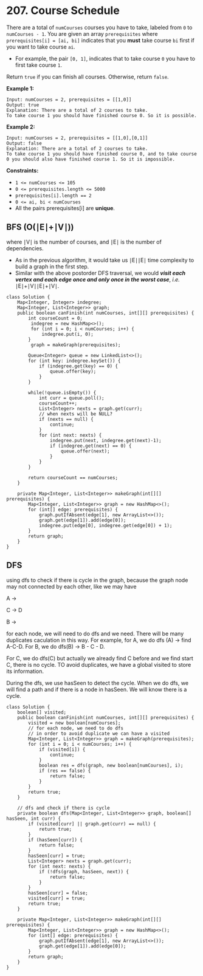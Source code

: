 # 207. Course Schedule

There are a total of `numCourses` courses you have to take, labeled from `0` to `numCourses - 1`. You are given an array `prerequisites` where `prerequisites[i] = [ai, bi]` indicates that you **must** take course `bi` first if you want to take course `ai`.

* For example, the pair `[0, 1]`, indicates that to take course `0` you have to first take course `1`.

Return `true` if you can finish all courses. Otherwise, return `false`.

&#x20;

**Example 1:**

```
Input: numCourses = 2, prerequisites = [[1,0]]
Output: true
Explanation: There are a total of 2 courses to take. 
To take course 1 you should have finished course 0. So it is possible.
```

**Example 2:**

```
Input: numCourses = 2, prerequisites = [[1,0],[0,1]]
Output: false
Explanation: There are a total of 2 courses to take. 
To take course 1 you should have finished course 0, and to take course 0 you should also have finished course 1. So it is impossible.
```

&#x20;

**Constraints:**

* `1 <= numCourses <= 105`
* `0 <= prerequisites.length <= 5000`
* `prerequisites[i].length == 2`
* `0 <= ai, bi < numCourses`
* All the pairs prerequisites\[i] are **unique**.

## BFS (O(∣E∣+∣V∣))

where ∣V∣ is the number of courses, and ∣E∣ is the number of dependencies.&#x20;

* As in the previous algorithm, it would take us ∣E∣∣E∣ time complexity to build a graph in the first step.&#x20;
* Similar with the above postorder DFS traversal, we would _**visit each vertex and each edge once and only once in the worst case**_, _i.e._ ∣E∣+∣V∣∣E∣+∣V∣.&#x20;

```
class Solution {
    Map<Integer, Integer> indegree;
    Map<Integer, List<Integer>> graph;
    public boolean canFinish(int numCourses, int[][] prerequisites) {   
        int courseCount = 0;
         indegree = new HashMap<>();
         for (int i = 0; i < numCourses; i++) {
             indegree.put(i, 0);
        }
         graph = makeGraph(prerequisites);
        
        Queue<Integer> queue = new LinkedList<>();
        for (int key: indegree.keySet()) {
            if (indegree.get(key) == 0) {
                queue.offer(key);
            }
        }
        
        while(!queue.isEmpty()) {
            int curr = queue.poll();
            courseCount++;
            List<Integer> nexts = graph.get(curr);
            // when nexts will be NULL? 
            if (nexts == null) {
                continue;
            }
            for (int next: nexts) {
                indegree.put(next, indegree.get(next)-1);
                if (indegree.get(next) == 0) {
                    queue.offer(next);
                }
            }
        }
        
        return courseCount == numCourses;
    }
    
    private Map<Integer, List<Integer>> makeGraph(int[][] prerequisites) {
        Map<Integer, List<Integer>> graph = new HashMap<>();
        for (int[] edge: prerequisites) {
            graph.putIfAbsent(edge[1], new ArrayList<>());
            graph.get(edge[1]).add(edge[0]);
            indegree.put(edge[0], indegree.get(edge[0]) + 1);
        }
        return graph;
    }  
}
```

## DFS

using dfs to check if there is cycle in the graph, because the graph node may not connected by each other, like we may have&#x20;

A -> &#x20;

&#x20;        C -> D

B ->

for each node, we will need to do dfs and we need. There will be many duplicates caculation in this way. For example, for A, we do dfs (A) -> find A-C-D. For B, we do dfs(B) -> B - C - D.

For C, we do dfs(C) but actually we already find C before and we find start C, there is no cycle. TO avoid duplicates, we have a global visited to store its information.&#x20;

During the dfs, we use hasSeen to detect the cycle. When we do dfs, we will find a path and if there is a node in hasSeen. We will know there is a cycle.&#x20;

```
class Solution {
    boolean[] visited;
    public boolean canFinish(int numCourses, int[][] prerequisites) {
        visited = new boolean[numCourses];
        // for each node, we need to do dfs
        // in order to avoid duplicate we can have a visited
        Map<Integer, List<Integer>> graph = makeGraph(prerequisites);
        for (int i = 0; i < numCourses; i++) {
            if (visited[i]) {
                continue;
            }
            boolean res = dfs(graph, new boolean[numCourses], i);
            if (res == false) {
                return false;
            }
        }
        return true;
    }
    
    // dfs and check if there is cycle
    private boolean dfs(Map<Integer, List<Integer>> graph, boolean[] hasSeen, int curr) {
        if (visited[curr] || graph.get(curr) == null) {
            return true;
        }
        if (hasSeen[curr]) {
            return false;
        }
        hasSeen[curr] = true;
        List<Integer> nexts = graph.get(curr);
        for (int next: nexts) {
            if (!dfs(graph, hasSeen, next)) {
                return false;
            }
        }
        hasSeen[curr] = false;
        visited[curr] = true;
        return true;
    }
    
    private Map<Integer, List<Integer>> makeGraph(int[][] prerequisites) {
        Map<Integer, List<Integer>> graph = new HashMap<>();
        for (int[] edge: prerequisites) {
            graph.putIfAbsent(edge[1], new ArrayList<>());
            graph.get(edge[1]).add(edge[0]);
        }
        return graph;
    }  
}
```
